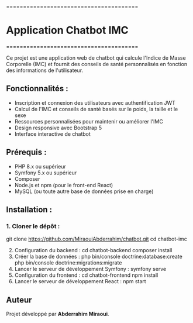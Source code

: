 =======================================
# Application Chatbot IMC
=======================================


Ce projet est une application web de chatbot qui calcule l'Indice de Masse Corporelle (IMC) et fournit des conseils de santé personnalisés en fonction des informations de l'utilisateur.

## Fonctionnalités :
- Inscription et connexion des utilisateurs avec authentification JWT
- Calcul de l'IMC et conseils de santé basés sur le poids, la taille et le sexe
- Ressources personnalisées pour maintenir ou améliorer l'IMC
- Design responsive avec Bootstrap 5
- Interface interactive de chatbot

## Prérequis :
- PHP 8.x ou supérieur
- Symfony 5.x ou supérieur
- Composer
- Node.js et npm (pour le front-end React)
- MySQL (ou toute autre base de données prise en charge)

## Installation :

### 1. Cloner le dépôt :
git clone https://github.com/MiraouiAbderrahim/chatbot.git
cd chatbot-imc

2. Configuration du backend :
   cd chatbot-backend
   composer install
3. Créer la base de données :
   php bin/console doctrine:database:create
   php bin/console doctrine:migrations:migrate
4. Lancer le serveur de développement Symfony :
   symfony serve
5. Configuration du frontend :
   cd chatbot-frontend
   npm install
6. Lancer le serveur de développement React :
   npm start





Auteur
------
Projet développé par **Abderrahim Miraoui**.

